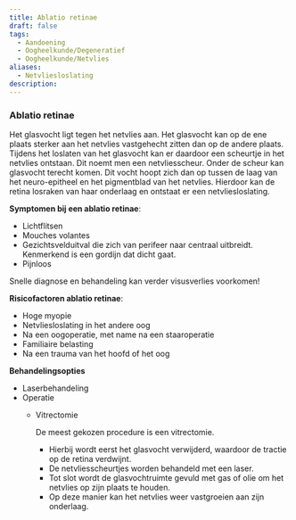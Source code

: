 ```yaml
---
title: Ablatio retinae
draft: false
tags:
  - Aandoening
  - Oogheelkunde/Degeneratief
  - Oogheelkunde/Netvlies
aliases:
  - Netvliesloslating
description:
---
```





### **Ablatio retinae**

Het glasvocht ligt tegen het netvlies aan. Het glasvocht kan op de ene plaats sterker aan het netvlies vastgehecht zitten dan op de andere plaats. Tijdens het loslaten van het glasvocht kan er daardoor een scheurtje in het netvlies ontstaan. Dit noemt men een netvliesscheur. Onder de scheur kan glasvocht terecht komen. Dit vocht hoopt zich dan op tussen de laag van het neuro-epitheel en het pigmentblad van het netvlies. Hierdoor kan de retina losraken van haar onderlaag en ontstaat er een netvliesloslating.

**Symptomen bij een ablatio retinae**:

-   Lichtflitsen
-   Mouches volantes
-   Gezichtsvelduitval die zich van perifeer naar centraal uitbreidt. Kenmerkend is een gordijn dat dicht gaat.
-   Pijnloos


Snelle diagnose en behandeling kan verder visusverlies voorkomen!

**Risicofactoren ablatio retinae**:

-   Hoge myopie
-   Netvliesloslating in het andere oog
-   Na een oogoperatie, met name na een staaroperatie
-   Familiaire belasting
-   Na een trauma van het hoofd of het oog

**Behandelingsopties**

-   Laserbehandeling
-   Operatie
    -   Vitrectomie
        
        De meest gekozen procedure is een vitrectomie.
        
        -   Hierbij wordt eerst het glasvocht verwijderd, waardoor de tractie op de retina verdwijnt.
        -   De netvliesscheurtjes worden behandeld met een laser.
        -   Tot slot wordt de glasvochtruimte gevuld met gas of olie om het netvlies op zijn plaats te houden.
        -   Op deze manier kan het netvlies weer vastgroeien aan zijn onderlaag.

